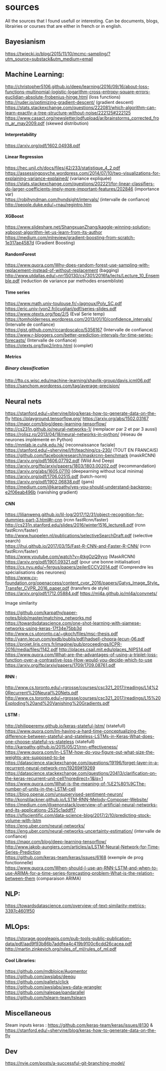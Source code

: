 # sources
All the sources that I found usefull or interesting. Can be documents, blogs, librairies
 or courses that are either in french or in english.

## Bayesianism

https://twiecki.io/blog/2015/11/10/mcmc-sampling/?utm_source=substack&utm_medium=email

## Machine Learning:

http://christopher5106.github.io/deep/learning/2016/09/16/about-loss-functions-multinomial-logistic-logarithm-cross-entropy-square-errors-euclidian-absolute-frobenius-hinge.html (loss functions)  
http://ruder.io/optimizing-gradient-descent/ (gradient descent)  
https://stats.stackexchange.com/questions/222081/which-algorithm-can-learn-exactly-a-tree-structure-without-noise/222125#222125  
https://www.casact.org/newsletter/pdfupload/ar/brainstorms_corrected_from_ar_may2009.pdf (skewed distribution)


#### Interpretability

https://arxiv.org/pdf/1602.04938.pdf  


#### Linear Regression

https://hec.unil.ch/docs/files/42/233/statistique_4_2.pdf  
https://assessingpsyche.wordpress.com/2014/07/10/two-visualizations-for-explaining-variance-explained/ (variance expliquée)  
https://stats.stackexchange.com/questions/202221/for-linear-classifiers-do-larger-coefficients-imply-more-important-features/202846 (importance var)  
https://robjhyndman.com/hyndsight/intervals/ (intervalle de confiance)  
http://people.duke.edu/~rnau/regintro.htm  


#### XGBoost

https://www.slideshare.net/ShangxuanZhang/kaggle-winning-solution-xgboost-algorithm-let-us-learn-from-its-author  
https://medium.com/mlreview/gradient-boosting-from-scratch-1e317ae4587d (Gradient Boosting)  


#### RandomForest

https://www.quora.com/Why-does-random-forest-use-sampling-with-replacement-instead-of-without-replacement (bagging)  
http://www.utdallas.edu/~nrr150130/cs7301/2016fa/lects/Lecture_10_Ensemble.pdf (reduction de variance par methodes ensembliste)  


#### Time series

https://www.math.univ-toulouse.fr/~lagnoux/Poly_SC.pdf  
https://eric.univ-lyon2.fr/jcugliari/pdf/series-slides.pdf  
https://www.otexts.org/fpp/2/5 (Eval Serie temp)  
https://tomholderness.wordpress.com/2013/01/10/confidence_intervals/ (Intervalle de confiance)  
https://gist.github.com/riccardoscalco/5356167 (Intervalle de confiance)  
https://www.r-bloggers.com/better-prediction-intervals-for-time-series-forecasts/ (Intervalle de confiance)  
https://otexts.org/fpp2/intro.html (complet)  


#### Metrics

##### Binary classification
http://ftp.cs.wisc.edu/machine-learning/shavlik-group/davis.icml06.pdf
https://sanchom.wordpress.com/tag/average-precision/

## Neural nets
https://stanford.edu/~shervine/blog/keras-how-to-generate-data-on-the-fly
https://playground.tensorflow.org/
https://arxiv.org/abs/1502.03167  
https://mapr.com/blog/deep-learning-tensorflow/  
http://cs231n.github.io/neural-networks-1/ (remplacer par 2 et par 3 aussi)  
https://rolisz.ro/2013/04/18/neural-networks-in-python/ (réseau de neurones implémenté en Python)  
http://mmlab.ie.cuhk.edu.hk/	(reconnaissance faciale)  
https://stanford.edu/~shervine/l/fr/teaching/cs-230/ (TOUT EN FRANCAIS)  
https://github.com/facebookresearch/maskrcnn-benchmark (maskRCNN)  
https://arxiv.org/pdf/1606.07792.pdf (Wild And Deep) 
https://arxiv.org/ftp/arxiv/papers/1803/1803.00202.pdf (recommandation) 
https://arxiv.org/abs/1605.07110 (deepearning without local minima)  
https://arxiv.org/pdf/1706.02515.pdf (batch-norm)  
https://arxiv.org/pdf/1902.06838.pdf (gans)  
https://medium.com/@karpathy/yes-you-should-understand-backprop-e2f06eab496b (vanishing gradient)  

#### CNN

https://lilianweng.github.io/lil-log/2017/12/31/object-recognition-for-dummies-part-3.html#r-cnn (rcnn fastRcnn/faster)  
http://cs231n.stanford.edu/slides/2016/winter1516_lecture8.pdf  (rcnn fastRcnn/faster)  
http://www.huppelen.nl/publications/selectiveSearchDraft.pdf (selective search)  
https://jhui.github.io/2017/03/15/Fast-R-CNN-and-Faster-R-CNN/ (rcnn fastRcnn/faster)  
https://www.youtube.com/watch?v=4tkgOzQ9yyo (MaskRCNN)  
https://arxiv.org/pdf/1901.09321.pdf (pour une bonne initialisation)  
https://cs.nyu.edu/~fergus/papers/zeilerECCV2014.pdf (Comprendre les spécialisations des neurones)  
https://www.cv-foundation.org/openaccess/content_cvpr_2016/papers/Gatys_Image_Style_Transfer_CVPR_2016_paper.pdf (transfers de style)  
https://arxiv.org/pdf/1712.05884.pdf
https://ml4a.github.io/ml4a/convnets/

Image similarity  

https://github.com/karpathy/paper-notes/blob/master/matching_networks.md
https://towardsdatascience.com/one-shot-learning-with-siamese-networks-using-keras-17f34e75bb3d
http://www.cs.utoronto.ca/~gkoch/files/msc-thesis.pdf
http://yann.lecun.com/exdb/publis/pdf/hadsell-chopra-lecun-06.pdf
https://projet.liris.cnrs.fr/imagine/pub/proceedings/ICPR-2016/media/files/1142.pdf
http://places.csail.mit.edu/places_NIPS14.pdf
https://www.quora.com/What-are-the-advantages-of-using-a-triplet-loss-function-over-a-contrastive-loss-How-would-you-decide-which-to-use
https://arxiv.org/ftp/arxiv/papers/1709/1709.08761.pdf

#### RNN :
http://www.cs.toronto.edu/~rgrosse/courses/csc321_2017/readings/L14%20Recurrent%20Neural%20Nets.pdf  
http://www.cs.toronto.edu/~rgrosse/courses/csc321_2017/readings/L15%20Exploding%20and%20Vanishing%20Gradients.pdf  

#### LSTM :

http://philipperemy.github.io/keras-stateful-lstm/ (statefull)  
https://www.quora.com/Im-having-a-hard-time-conceptualizing-the-difference-between-stateful-and-stateless-LSTMs-in-Keras-What-does-one-choose-stateful-vs-stateless (statefull)  
http://karpathy.github.io/2015/05/21/rnn-effectiveness/  
https://www.quora.com/In-LSTM-how-do-you-figure-out-what-size-the-weights-are-supposed-to-be  
https://datascience.stackexchange.com/questions/19196/forget-layer-in-a-recurrent-neural-network-rnn/19269#19269  
https://datascience.stackexchange.com/questions/20413/clarification-on-the-keras-recurrent-unit-cell?noredirect=1&lq=1  
https://www.quora.com/What-is-the-meaning-of-%E2%80%9CThe-number-of-units-in-the-LSTM-cell  
https://blog.openai.com/unsupervised-sentiment-neuron/  
http://konstilackner.github.io/LSTM-RNN-Melody-Composer-Website/  
https://medium.com/@xenonstack/overview-of-artificial-neural-networks-and-its-applications-2525c1addff7  
https://sflscientific.com/data-science-blog/2017/2/10/predicting-stock-volume-with-lstm   
https://eng.uber.com/neural-networks/  
https://eng.uber.com/neural-networks-uncertainty-estimation/ (intervalle de confiance)  
https://mapr.com/blog/deep-learning-tensorflow/  
http://www.jakob-aungiers.com/articles/a/LSTM-Neural-Network-for-Time-Series-Prediction  
https://github.com/keras-team/keras/issues/6168 (exemple de prog fonctionnelle)  
https://www.quora.com/When-should-I-use-an-RNN-LSTM-and-when-to-use-ARIMA-for-a-time-series-forecasting-problem-What-is-the-relation-between-them (comparaison ARIMA)  


## NLP:
https://towardsdatascience.com/overview-of-text-similarity-metrics-3397c4601f50


## MLOps:
https://storage.googleapis.com/pub-tools-public-publication-data/pdf/aad9f93b86b7addfea4c419b9100c6cdd26cacea.pdf
http://martin.zinkevich.org/rules_of_ml/rules_of_ml.pdf



#### Cool Libraries:
https://github.com/mdbloice/Augmentor  
https://github.com/awslabs/deequ  
https://github.com/pallets/click  
https://github.com/awslabs/aws-data-wrangler  
https://github.com/nalepae/pandarallel  
https://github.com/tslearn-team/tslearn  

## Miscellaneous
Steam inputs keras : https://github.com/keras-team/keras/issues/8130 & https://stanford.edu/~shervine/blog/keras-how-to-generate-data-on-the-fly

## Dev
https://nvie.com/posts/a-successful-git-branching-model/
